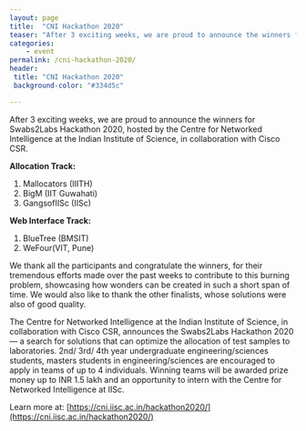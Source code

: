 ```yaml
---
layout: page
title:  "CNI Hackathon 2020"
teaser: "After 3 exciting weeks, we are proud to announce the winners for Swabs2Labs Hackathon 2020, hosted by the Centre for Networked Intelligence at the Indian Institute of Science, in collaboration with Cisco CSR."
categories:
    - event 
permalink: /cni-hackathon-2020/
header:
 title: "CNI Hackathon 2020"
 background-color: "#334d5c"

---
```

After 3 exciting weeks, we are proud to announce the winners for Swabs2Labs Hackathon 2020, hosted by the Centre for Networked Intelligence at the Indian Institute of Science, in collaboration with Cisco CSR.

**Allocation Track:**

1. Mallocators (IIITH)
2. BigM (IIT Guwahati)
3. GangsofIISc (IISc)

**Web Interface Track:**
1. BlueTree (BMSIT)
2. WeFour(VIT, Pune)

We thank all the participants and congratulate the winners, for their tremendous efforts made over the past weeks to contribute to this burning problem, showcasing how wonders can be created in such a short span of time. We would also like to thank the other finalists, whose solutions were also of good quality.

The Centre for Networked Intelligence at the Indian Institute of Science, in collaboration with Cisco CSR, announces the Swabs2Labs Hackathon 2020 — a search for solutions that can optimize the allocation of test samples to laboratories.  2nd/ 3rd/ 4th year undergraduate engineering/sciences students, masters students in engineering/sciences are encouraged to apply in teams of up to 4 individuals. Winning teams will be awarded prize money up to INR 1.5 lakh and an opportunity to intern with the Centre for Networked Intelligence at IISc. 

 

Learn more at: [https://cni.iisc.ac.in/hackathon2020/](https://cni.iisc.ac.in/hackathon2020/)
